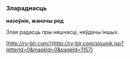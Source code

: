 ### Злараднасць
**назоўнік, жаночы род**

Злая радасць пры няшчасці, няўдачы іншых.

<a rel="author">[http://rv-blr.com/](http://rv-blr.com/slounik.jsp?letterId=0&maskId=0&pageId=1157)</a>

